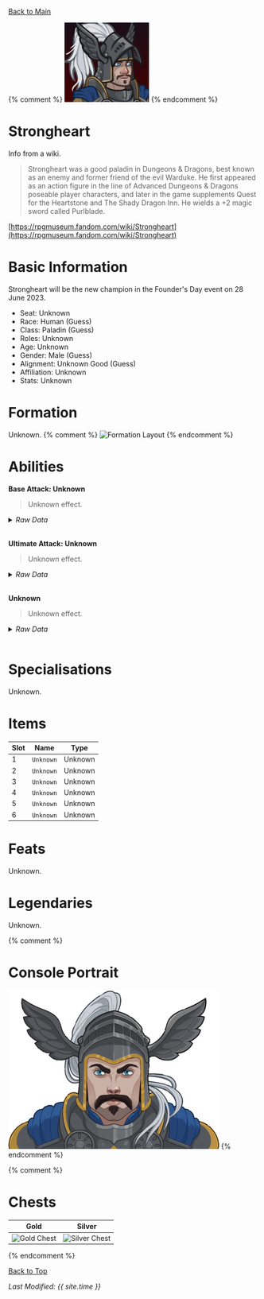 [Back to Main](index.md)

{% comment %}
![PC Portrait](images/strongheart_portrait.png)
{% endcomment %}

# Strongheart

Info from a wiki.
> Strongheart was a good paladin in Dungeons & Dragons, best known as an enemy and former friend of the evil Warduke. He first appeared as an action figure in the line of Advanced Dungeons & Dragons poseable player characters, and later in the game supplements Quest for the Heartstone and The Shady Dragon Inn. He wields a +2 magic sword called Purlblade.

[https://rpgmuseum.fandom.com/wiki/Strongheart](https://rpgmuseum.fandom.com/wiki/Strongheart)

# Basic Information

Strongheart will be the new champion in the Founder's Day event on 28 June 2023.

* Seat: Unknown
* Race: Human (Guess)
* Class: Paladin (Guess)
* Roles: Unknown
* Age: Unknown
* Gender: Male (Guess)
* Alignment: Unknown Good (Guess)
* Affiliation: Unknown
* Stats: Unknown

# Formation

Unknown.
{% comment %}
![Formation Layout](images/strongheart_formation.png)
{% endcomment %}

# Abilities

**Base Attack: Unknown**
> Unknown effect.
<details><summary><em>Raw Data</em></summary>
<p>
<pre>
</pre>
</p>
</details>
<br />

**Ultimate Attack: Unknown**
> Unknown effect.
<details><summary><em>Raw Data</em></summary>
<p>
<pre>
</pre>
</p>
</details>
<br />

**Unknown**
> Unknown effect.
<details><summary><em>Raw Data</em></summary>
<p>
<pre>
</pre>
</p>
</details>
<br />

# Specialisations

Unknown.

# Items

| Slot | Name | Type |
|---|---|---|
| 1 | `Unknown` | Unknown |
| 2 | `Unknown` | Unknown |
| 3 | `Unknown` | Unknown |
| 4 | `Unknown` | Unknown |
| 5 | `Unknown` | Unknown |
| 6 | `Unknown` | Unknown |

# Feats

Unknown.

# Legendaries

Unknown.

{% comment %}
# Console Portrait

![Console Portrait](images/strongheart_console.png)
{% endcomment %}

{% comment %}
# Chests

| Gold | Silver |
|---|---|
| ![Gold Chest](images/strongheart_chest_gold.png) | ![Silver Chest](images/strongheart_chest_silver.png) |
{% endcomment %}

[Back to Top](#top)

*Last Modified: {{ site.time }}*
